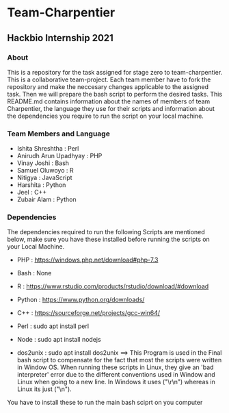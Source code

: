 # Team-Charpentier
## Hackbio Internship 2021

### About
This is a repository for the task assigned for stage zero to team-charpentier. This is a collaborative team-project. Each team member have to fork the repository and make the neccesary changes applicable to the assigned task. Then we will prepare the bash script to perform the desired tasks. This README.md contains information about the names of members of team Charpentier, the language they use for their scripts and information about the dependencies you require to run the script on your local machine.

### Team Members and Language

* Ishita Shreshtha : Perl
* Anirudh Arun Upadhyay : PHP
* Vinay Joshi : Bash
* Samuel Oluwoyo : R
* Nitigya : JavaScript
* Harshita : Python
* Jeel : C++
* Zubair Alam : Python

### Dependencies
The dependencies required to run the following Scripts are mentioned below, make sure you have these installed before running the scripts on your Local Machine.

* PHP : https://windows.php.net/download#php-7.3 
* Bash : None 
* R : https://www.rstudio.com/products/rstudio/download/#download 
* Python : https://www.python.org/downloads/ 
* C++ : https://sourceforge.net/projects/gcc-win64/ 
* Perl : sudo apt install perl
* Node : sudo apt install nodejs

* dos2unix : sudo apt install dos2unix
==> This Program is used in the Final bash script to compensate for the fact that most the scripts were written in Window OS. When running these scripts in Linux, they give an 'bad interpreter' error due to the different conventions used in Window and Linux when going to a new line. In Windows it uses ("\r\n") whereas in Linux its just ("\n").

You have to install these to run the main bash sciprt on you computer
